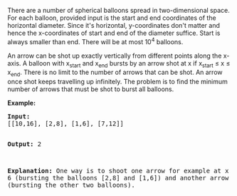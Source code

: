 <p>There are a number of spherical balloons spread in two-dimensional space. For each balloon, provided input is the start and end coordinates of the horizontal diameter. Since it's horizontal, y-coordinates don't matter and hence the x-coordinates of start and end of the diameter suffice. Start is always smaller than end. There will be at most 10<sup>4</sup> balloons.</p>

<p>An arrow can be shot up exactly vertically from different points along the x-axis. A balloon with x<sub>start</sub> and x<sub>end</sub> bursts by an arrow shot at x if x<sub>start</sub> &le; x &le; x<sub>end</sub>. There is no limit to the number of arrows that can be shot. An arrow once shot keeps travelling up infinitely. The problem is to find the minimum number of arrows that must be shot to burst all balloons. </p>

<p><b>Example:</b>
<pre>
<b>Input:</b>
[[10,16], [2,8], [1,6], [7,12]]

<b>Output:</b>
2

<b>Explanation:</b>
One way is to shoot one arrow for example at x = 6 (bursting the balloons [2,8] and [1,6]) and another arrow at x = 11 (bursting the other two balloons).
</pre>
</p>